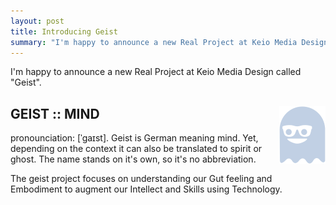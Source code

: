 ```yaml
---
layout: post
title: Introducing Geist
summary: "I'm happy to announce a new Real Project at Keio Media Design called Geist"
---
```

I'm happy to announce a new Real Project at Keio Media Design called "Geist".

## GEIST :: MIND <img style="float: right;" src="/images/logo_nt.svg">

pronounciation: [ˈɡaɪst]. Geist is German meaning mind. Yet, depending on the context it can also be translated to spirit or ghost. The name stands on it's own, so it's no abbreviation.

The geist project focuses on understanding our Gut feeling and Embodiment to augment our Intellect and Skills using Technology.
